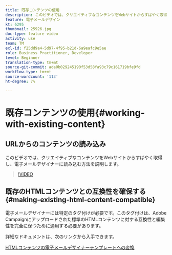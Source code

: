```yaml
---
title: 既存コンテンツの使用
description: このビデオでは、クリエイティブなコンテンツをWebサイトからすばやく取得し、電子メールデザイナーに読み込む方法を説明します。
feature: 電子メールデザイン
kt: 6295
thumbnail: 25926.jpg
doc-type: feature video
activity: use
team: TM
exl-id: f25dd9a4-5d97-4f95-b21d-6a9eafc9e5ae
role: Business Practitioner, Developer
level: Beginner
translation-type: tm+mt
source-git-commit: ada0b029245190f53d58fa93c79c161719bfe9fd
workflow-type: tm+mt
source-wordcount: '113'
ht-degree: 7%

---
```


# 既存コンテンツの使用{#working-with-existing-content}

## URLからのコンテンツの読み込み

このビデオでは、クリエイティブなコンテンツをWebサイトからすばやく取得し、電子メールデザイナーに読み込む方法を説明します。

>[!VIDEO](https://video.tv.adobe.com/v/25926?quality=12)

## 既存のHTMLコンテンツとの互換性を確保する{#making-existing-html-content-compatible}

電子メールデザイナーには特定のタグ付けが必要です。このタグ付けは、Adobe Campaignにアップロードされた標準のHTMLコンテンツに対する互換性と編集性を完全に保つために適用する必要があります。

詳細なドキュメントは、次のリンクから入手できます。

[HTMLコンテンツの電子メールデザイナーテンプレートへの変換](https://docs.adobe.com/content/help/en/campaign-standard/using/designing-content/building-email-content/using-existing-content.html#converting-an-html-content)

